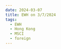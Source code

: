 ```yaml
---
date: 2024-03-07
title: EWH on 3/7/2024
tags: 
  - EWH
  - Hong Kong
  - MSCI
  - foreign
---
```

<div class="post">
<snapshot-grid 
    :reports="['2024/03/06/CTA/EWH', '2024/03/07/CTA/EWH', '2024/03/07/MTP/EWH']"
    chart="2024/03/07/Chart/EWH"
/>
<p>

</p>
<p>

</p>
</div>